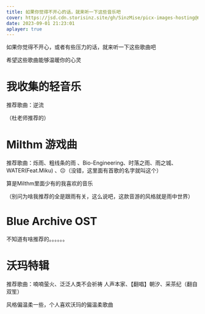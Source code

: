 ```yaml
---
title: 如果你觉得不开心的话，就来听一下这些音乐吧
cover: https://jsd.cdn.storisinz.site/gh/SinzMise/picx-images-hosting@master/20230901/wallhaven-ne3k6o_1920x1080.39jlt0h900u0.png
date: 2023-09-01 21:23:01
aplayer: true
---
```

如果你觉得不开心，或者有些压力的话，就来听一下这些歌曲吧

希望这些歌曲能够温暖你的心灵

# 我收集的轻音乐

<meting-js server="netease" type="playlist" id="8706644516"></meting-js>

推荐歌曲：逆流

（杜老师推荐的）

# Milthm 游戏曲

<meting-js server="netease" type="playlist" id="8801343427"></meting-js>

推荐歌曲：烁雨、粗线条的雨 、Bio-Engineering、时落之雨、雨之城、WATER(Feat.Miku) 、☹（没错，这里面有首歌的名字就叫这个）

算是Milthm里面少有的我喜欢的音乐

（别问为啥我推荐的全是跟雨有关，这么说吧，这款音游的风格就是雨中世界）

# Blue Archive OST

<meting-js server="netease" type="playlist" id="8388353818"></meting-js>

不知道有啥推荐的。。。。。。

# 沃玛特辑

<meting-js server="netease" type="playlist" id="2743631380"></meting-js>

推荐歌曲：喃喃萤火、泛泛人类不会祈祷 人声本家、【翻唱】朝汐、采茶纪（翻自 双笙）

风格偏温柔一些，个人喜欢沃玛的偏温柔歌曲

